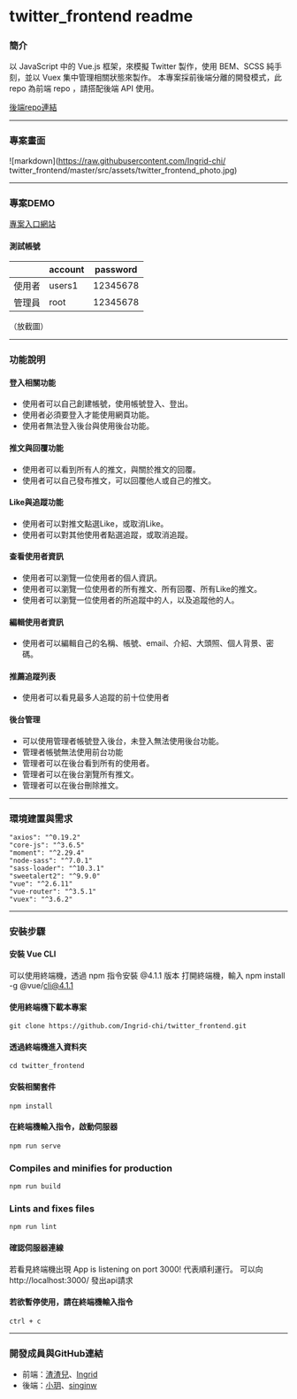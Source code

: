 # twitter_frontend readme

### 簡介
以 JavaScript 中的 Vue.js 框架，來模擬 Twitter 製作，使用 BEM、SCSS 純手刻，並以 Vuex 集中管理相關狀態來製作。 本專案採前後端分離的開發模式，此 repo 為前端 repo ，請搭配後端 API 使用。

[後端repo連結](https://github.com/InzooC/twitter-api-2020)

---
### 專案畫面
![markdown](https://raw.githubusercontent.com/Ingrid-chi/
twitter_frontend/master/src/assets/twitter_frontend_photo.jpg)

---
### 專案DEMO
[專案入口網站](https://)

#### 測試帳號

|  | account |password|
| -------- | -------- | -------- |
| 使用者|users1|12345678|
|管理員|root|12345678|

（放截圖）

---
### 功能說明
#### 登入相關功能
* 使用者可以自己創建帳號，使用帳號登入、登出。
* 使用者必須要登入才能使用網頁功能。
* 使用者無法登入後台與使用後台功能。

#### 推文與回覆功能
* 使用者可以看到所有人的推文，與關於推文的回覆。
* 使用者可以自己發布推文，可以回覆他人或自己的推文。

#### Like與追蹤功能
* 使用者可以對推文點選Like，或取消Like。
* 使用者可以對其他使用者點選追蹤，或取消追蹤。

#### 查看使用者資訊
* 使用者可以瀏覽一位使用者的個人資訊。
* 使用者可以瀏覽一位使用者的所有推文、所有回覆、所有Like的推文。
* 使用者可以瀏覽一位使用者的所追蹤中的人，以及追蹤他的人。

#### 編輯使用者資訊
* 使用者可以編輯自己的名稱、帳號、email、介紹、大頭照、個人背景、密碼。

#### 推薦追蹤列表
* 使用者可以看見最多人追蹤的前十位使用者

#### 後台管理
* 可以使用管理者帳號登入後台，未登入無法使用後台功能。
* 管理者帳號無法使用前台功能
* 管理者可以在後台看到所有的使用者。
* 管理者可以在後台瀏覽所有推文。
* 管理者可以在後台刪除推文。

---
### 環境建置與需求
```
"axios": "^0.19.2"
"core-js": "^3.6.5"
"moment": "^2.29.4"
"node-sass": "^7.0.1"
"sass-loader": "^10.3.1"
"sweetalert2": "^9.9.0"
"vue": "^2.6.11"
"vue-router": "^3.5.1"
"vuex": "^3.6.2"
```

---

### 安裝步驟
#### 安裝 Vue CLI
可以使用終端機，透過 npm 指令安裝 @4.1.1 版本
打開終端機，輸入 npm install -g @vue/cli@4.1.1

#### 使用終端機下載本專案
```
git clone https://github.com/Ingrid-chi/twitter_frontend.git
```

#### 透過終端機進入資料夾
```
cd twitter_frontend
```

#### 安裝相關套件
```
npm install
```

#### 在終端機輸入指令，啟動伺服器
```
npm run serve
```

### Compiles and minifies for production
```
npm run build
```

### Lints and fixes files
```
npm run lint
```

#### 確認伺服器連線
若看見終端機出現 App is listening on port 3000! 代表順利運行。
可以向http://localhost:3000/ 發出api請求

#### 若欲暫停使用，請在終端機輸入指令
```
ctrl + c
```

---
### 開發成員與GitHub連結
* 前端：[渣渣兒](https://github.com/yaoqizha)、[Ingrid](https://github.com/Ingrid-chi)
* 後端：[小玥](https://github.com/InzooC)、[singinw](https://github.com/singingw)
